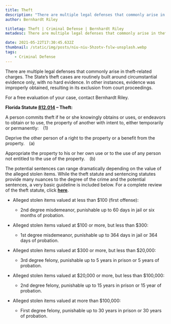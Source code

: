 ```yaml
---
title: Theft
description: "There are multiple legal defenses that commonly arise in theft-related charges. "
author: Bernhardt Riley

titletag: Theft | Criminal Defense | Bernhardt Riley
metadesc: There are multiple legal defenses that commonly arise in theft-related charges.

date: 2021-05-22T17:30:45.632Z
thumbnail: /static/img/posts/niu-niu-5hzotv-fslw-unsplash.webp
tags:
    - Criminal Defense
---
```


There are multiple legal defenses that commonly arise in theft-related charges. The State’s theft cases are routinely built around circumstantial evidence only, with no hard evidence. In other
instances, evidence was improperly obtained, resulting in its exclusion from court proceedings.

For a free evaluation of your case, contact Bernhardt Riley.

**Florida Statute [812.014](http://www.leg.state.fl.us/statutes/index.cfm?App_mode=Display_Statute&URL=0800-0899/0812/Sections/0812.014.html) – Theft:**

A person commits theft if he or she knowingly obtains or uses, or endeavors to obtain or to use, the property of another with intent to, either temporarily or permanently: (1)

Deprive the other person of a right to the property or a benefit from the property. (a)

Appropriate the property to his or her own use or to the use of any person not entitled to the use of the property. (b)

The potential sentences can range dramatically depending on the value of the alleged stolen items. While the theft statute and sentencing statutes provide many nuances to the degree of the crime and
the potential sentences, a very basic guideline is included below. For a complete review of the theft statute,
click **[here](http://www.leg.state.fl.us/statutes/index.cfm?App_mode=Display_Statute&URL=0800-0899/0812/Sections/0812.014.html)**.

-   Alleged stolen items valued at less than $100 (first offense):

    -   2nd degree misdemeanor, punishable up to 60 days in jail or six months of probation.

-   Alleged stolen items valued at $100 or more, but less than $300:

    -   1st degree misdemeanor, punishable up to 364 days in jail or 364 days of probation.

-   Alleged stolen items valued at $300 or more, but less than $20,000:

    -   3rd degree felony, punishable up to 5 years in prison or 5 years of probation.

-   Alleged stolen items valued at $20,000 or more, but less than $100,000:

    -   2nd degree felony, punishable up to 15 years in prison or 15 year of probation.

-   Alleged stolen items valued at more than $100,000:

    -   First degree felony, punishable up to 30 years in prison or 30 years of probation.
